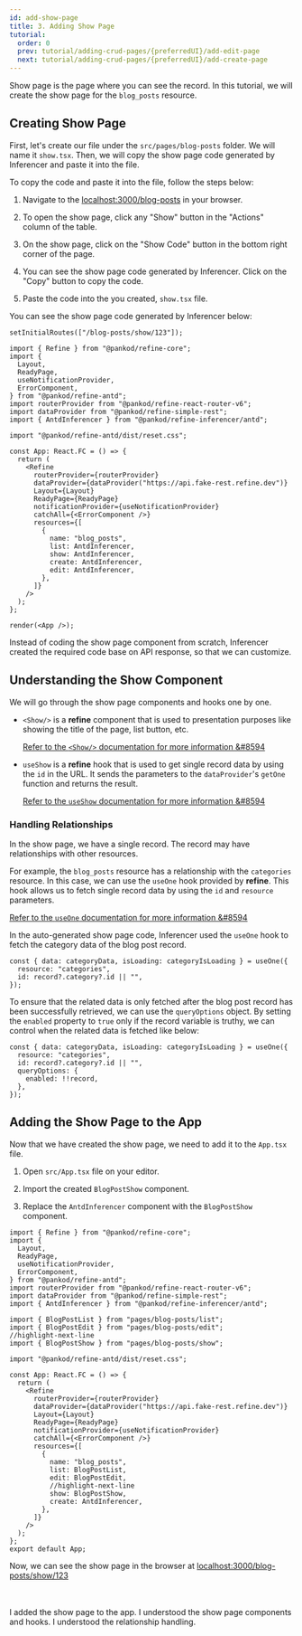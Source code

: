```yaml
---
id: add-show-page
title: 3. Adding Show Page
tutorial:
  order: 0
  prev: tutorial/adding-crud-pages/{preferredUI}/add-edit-page
  next: tutorial/adding-crud-pages/{preferredUI}/add-create-page
---
```


Show page is the page where you can see the record. In this tutorial, we will create the show page for the `blog_posts` resource.

## Creating Show Page

First, let's create our file under the `src/pages/blog-posts` folder. We will name it `show.tsx`. Then, we will copy the show page code generated by Inferencer and paste it into the file.

To copy the code and paste it into the file, follow the steps below:

1. Navigate to the <a href="http://localhost:3000/blog-posts" rel="noopener noreferrer nofollow">localhost:3000/blog-posts</a> in your browser.

2. To open the show page, click any "Show" button in the "Actions" column of the table.

3. On the show page, click on the "Show Code" button in the bottom right corner of the page.

4. You can see the show page code generated by Inferencer. Click on the "Copy" button to copy the code.

5. Paste the code into the you created, `show.tsx` file.

You can see the show page code generated by Inferencer below:

```tsx live previewOnly previewHeight=600px url=http://localhost:3000/blog-posts/show/123
setInitialRoutes(["/blog-posts/show/123"]);

import { Refine } from "@pankod/refine-core";
import {
  Layout,
  ReadyPage,
  useNotificationProvider,
  ErrorComponent,
} from "@pankod/refine-antd";
import routerProvider from "@pankod/refine-react-router-v6";
import dataProvider from "@pankod/refine-simple-rest";
import { AntdInferencer } from "@pankod/refine-inferencer/antd";

import "@pankod/refine-antd/dist/reset.css";

const App: React.FC = () => {
  return (
    <Refine
      routerProvider={routerProvider}
      dataProvider={dataProvider("https://api.fake-rest.refine.dev")}
      Layout={Layout}
      ReadyPage={ReadyPage}
      notificationProvider={useNotificationProvider}
      catchAll={<ErrorComponent />}
      resources={[
        {
          name: "blog_posts",
          list: AntdInferencer,
          show: AntdInferencer,
          create: AntdInferencer,
          edit: AntdInferencer,
        },
      ]}
    />
  );
};

render(<App />);
```

Instead of coding the show page component from scratch, Inferencer created the required code base on API response, so that we can customize.

## Understanding the Show Component

We will go through the show page components and hooks one by one.

- `<Show/>` is a **refine** component that is used to presentation purposes like showing the title of the page, list button, etc.

  [Refer to the `<Show/>` documentation for more information &#8594](/docs/3.xx.xx/api-reference/antd/components/basic-views/show/)

- `useShow` is a **refine** hook that is used to get single record data by using the `id` in the URL. It sends the parameters to the `dataProvider`'s `getOne` function and returns the result.

  [Refer to the `useShow` documentation for more information &#8594](/docs/3.xx.xx/api-reference/core/hooks/show/useShow/)

### Handling Relationships

In the show page, we have a single record. The record may have relationships with other resources.

For example, the `blog_posts` resource has a relationship with the `categories` resource. In this case, we can use the `useOne` hook provided by **refine**. This hook allows us to fetch single record data by using the `id` and `resource` parameters.

[Refer to the `useOne` documentation for more information &#8594](/docs/3.xx.xx/api-reference/core/hooks/data/useOne/)

In the auto-generated show page code, Inferencer used the `useOne` hook to fetch the category data of the blog post record.

```tsx
const { data: categoryData, isLoading: categoryIsLoading } = useOne({
  resource: "categories",
  id: record?.category?.id || "",
});
```

To ensure that the related data is only fetched after the blog post record has been successfully retrieved, we can use the `queryOptions` object. By setting the `enabled` property to `true` only if the record variable is truthy, we can control when the related data is fetched like below:

```tsx
const { data: categoryData, isLoading: categoryIsLoading } = useOne({
  resource: "categories",
  id: record?.category?.id || "",
  queryOptions: {
    enabled: !!record,
  },
});
```

## Adding the Show Page to the App

Now that we have created the show page, we need to add it to the `App.tsx` file.

1. Open `src/App.tsx` file on your editor.

2. Import the created `BlogPostShow` component.

3. Replace the `AntdInferencer` component with the `BlogPostShow` component.

```tsx title="src/App.tsx"
import { Refine } from "@pankod/refine-core";
import {
  Layout,
  ReadyPage,
  useNotificationProvider,
  ErrorComponent,
} from "@pankod/refine-antd";
import routerProvider from "@pankod/refine-react-router-v6";
import dataProvider from "@pankod/refine-simple-rest";
import { AntdInferencer } from "@pankod/refine-inferencer/antd";

import { BlogPostList } from "pages/blog-posts/list";
import { BlogPostEdit } from "pages/blog-posts/edit";
//highlight-next-line
import { BlogPostShow } from "pages/blog-posts/show";

import "@pankod/refine-antd/dist/reset.css";

const App: React.FC = () => {
  return (
    <Refine
      routerProvider={routerProvider}
      dataProvider={dataProvider("https://api.fake-rest.refine.dev")}
      Layout={Layout}
      ReadyPage={ReadyPage}
      notificationProvider={useNotificationProvider}
      catchAll={<ErrorComponent />}
      resources={[
        {
          name: "blog_posts",
          list: BlogPostList,
          edit: BlogPostEdit,
          //highlight-next-line
          show: BlogPostShow,
          create: AntdInferencer,
        },
      ]}
    />
  );
};
export default App;
```

Now, we can see the show page in the browser at <a href="http://localhost:3000/blog-posts/show/123" rel="noopener noreferrer nofollow">localhost:3000/blog-posts/show/123</a>

<br/>
<br/>

<Checklist>

<ChecklistItem id="add-show-page-antd">
I added the show page to the app.
</ChecklistItem>
<ChecklistItem id="add-show-page-antd-2">
I understood the show page components and hooks.
</ChecklistItem>
<ChecklistItem id="add-show-page-antd-3">
I understood the relationship handling.
</ChecklistItem>

</Checklist>
